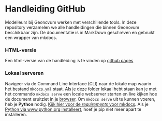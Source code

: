 # Handleiding GitHub

Modelleurs bij Geonovum werken met verschillende tools. In deze repository verzamelen we alle handleidingen die binnen Geonovum beschikbaar zijn. De documentatie is in MarkDown geschreven en gebruikt een wrapper van mkdocs.

### HTML-versie

Een html-versie van de handleiding is te vinden op [github pages](https://geonovum.github.io/handleiding-tooling/)

### Lokaal serveren

Navigeer via de Command Line Interface (CLI) naar de lokale map waarin het bestand `mkdocs.yml` staat. Als je deze folder lokaal hebt staan kan je met het commando `mkdocs serve` een locale webserver starten en live kijken hoe de document eruitziet in je [browser](http://127.0.0.1:8000/). Om `mkdocs serve` uit te kunnen voeren, heb je **Python** nodig. [Kijk hier voor de _requirements_ voor mkdocs](https://www.mkdocs.org/user-guide/installation/#requirements). Als je [Python via www.python.org installeert](https://wiki.python.org/moin/BeginnersGuide/Download), hoef je pip niet meer apart te installeren.